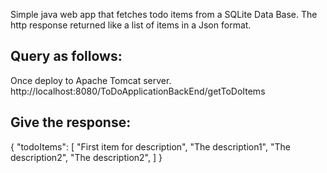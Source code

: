 Simple java web app that fetches todo items from a SQLite Data Base. 
The http response returned like a list of items in a Json format.

Query as follows:
-----------------
Once deploy to Apache Tomcat server.
http://localhost:8080/ToDoApplicationBackEnd/getToDoItems

Give the response:
------------------
{
"todoItems": [
"First item for description",
"The description1",
"The description2",
"The description2",
]
}

